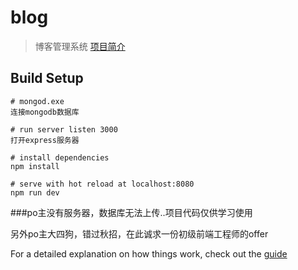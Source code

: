 # blog

> 博客管理系统 [项目简介](http://www.jianshu.com/p/040b29217316)

## Build Setup

``` 
# mongod.exe
连接mongodb数据库

# run server listen 3000
打开express服务器

# install dependencies
npm install

# serve with hot reload at localhost:8080
npm run dev

```

###po主没有服务器，数据库无法上传..项目代码仅供学习使用

另外po主大四狗，错过秋招，在此诚求一份初级前端工程师的offer

For a detailed explanation on how things work, check out the [guide](http://www.jianshu.com/p/040b29217316)

